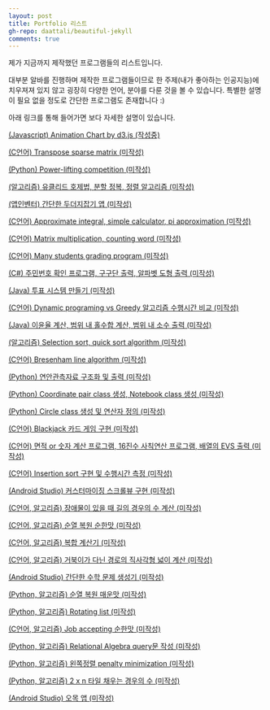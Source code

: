 ```yaml
---
layout: post
title: Portfolio 리스트
gh-repo: daattali/beautiful-jekyll
comments: true
---
```


제가 지금까지 제작했던 프로그램들의 리스트입니다.   

대부분 알바를 진행하며 제작한 프로그램들이므로 한 주제(내가 좋아하는 인공지능)에 치우져져 있지 않고 굉장히 다양한 언어, 분야를 다룬 것을 볼 수 있습니다.
특별한 설명이 필요 없을 정도로 간단한 프로그램도 존재합니다 :)   

아래 링크를 통해 들어가면 보다 자세한 설명이 있습니다.   

[(Javascript) Animation Chart by d3.js (작성중)](https://brankein.github.io/2020-11-04-animation-chart)   

[(C언어) Transpose sparse matrix (미작성)](/404.html)   

[(Python) Power-lifting competition (미작성)](/404.html)   

[(알고리즘) 유클리드 호제법, 분할 정복, 정렬 알고리즘 (미작성)](/404.html)   

[(앱인벤터) 간단한 두더지잡기 앱 (미작성)](/404.html)   

[(C언어) Approximate integral, simple calculator, pi approximation (미작성)](/404.html)   

[(C언어) Matrix multiplication, counting word (미작성)](/404.html)   

[(C언어) Many students grading program (미작성)](/404.html)   

[(C#) 주민번호 확인 프로그램, 구구단 출력, 알파벳 도형 출력 (미작성)](/404.html)   

[(Java) 투표 시스템 만들기 (미작성)](/404.html)   

[(C언어) Dynamic programing vs Greedy 알고리즘 수행시간 비교 (미작성)](/404.html)   

[(Java) 이윤율 계산, 범위 내 홀수합 계산, 범위 내 소수 출력 (미작성)](/404.html)   

[(알고리즘) Selection sort, quick sort algorithm (미작성)](/404.html)   

[(C언어) Bresenham line algorithm (미작성)](/404.html)   

[(Python) 연안관측자료 구조화 및 출력 (미작성)](/404.html)   

[(Python) Coordinate pair class 생성, Notebook class 생성 (미작성)](/404.html)   

[(Python) Circle class 생성 및 연산자 정의 (미작성)](/404.html)   

[(C언어) Blackjack 카드 게임 구현 (미작성)](/404.html)   

[(C언어) 면적 or 숫자 계산 프로그램, 16진수 사칙연산 프로그램, 배열의 EVS 출력 (미작성)](/404.html)   

[(C언어) Insertion sort 구현 및 수행시간 측정 (미작성)](/404.html)   

[(Android Studio) 커스터마이징 스크롤뷰 구현 (미작성)](/404.html)   

[(C언어, 알고리즘) 장애물이 있을 때 길의 경우의 수 계산 (미작성)](/404.html)   

[(C언어, 알고리즘) 순열 복원 순한맛 (미작성)](/404.html)   

[(C언어, 알고리즘) 복합 계산기 (미작성)](/404.html)   

[(C언어, 알고리즘) 거북이가 다닌 경로의 직사각형 넓이 계산 (미작성)](/404.html)   

[(Android Studio) 간단한 수학 문제 생성기 (미작성)](/404.html)   

[(Python, 알고리즘) 순열 복원 매운맛 (미작성)](/404.html)   

[(Python, 알고리즘) Rotating list (미작성)](/404.html)   

[(C언어, 알고리즘) Job accepting 순한맛 (미작성)](/404.html)

[(Python, 알고리즘) Relational Algebra query문 작성 (미작성)](/404.html)   

[(Python, 알고리즘) 왼쪽정렬 penalty minimization (미작성)](/404.html)   

[(Python, 알고리즘) 2 x n 타일 채우는 경우의 수 (미작성)](/404.html)   

[(Android Studio) 오목 앱 (미작성)](/404.html)   

